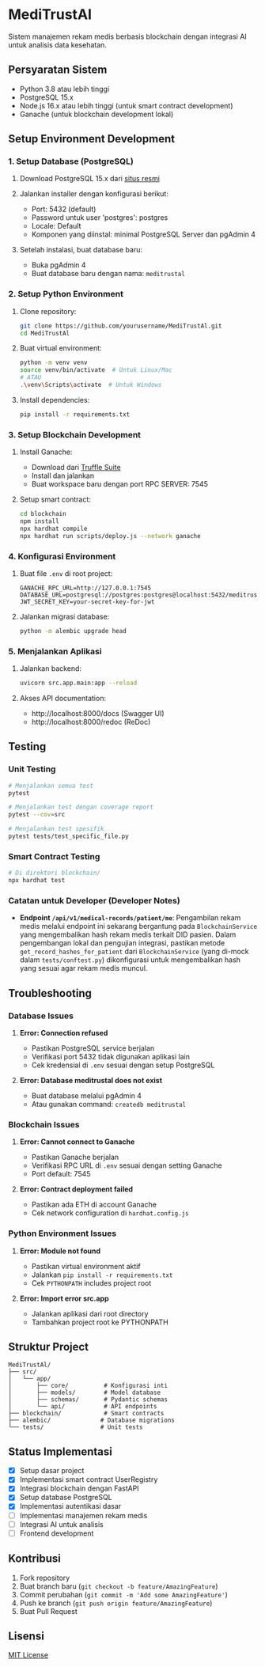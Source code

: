 # MediTrustAI

Sistem manajemen rekam medis berbasis blockchain dengan integrasi AI untuk analisis data kesehatan.

## Persyaratan Sistem

- Python 3.8 atau lebih tinggi
- PostgreSQL 15.x
- Node.js 16.x atau lebih tinggi (untuk smart contract development)
- Ganache (untuk blockchain development lokal)

## Setup Environment Development

### 1. Setup Database (PostgreSQL)

1. Download PostgreSQL 15.x dari [situs resmi](https://www.enterprisedb.com/downloads/postgres-postgresql-downloads)
2. Jalankan installer dengan konfigurasi berikut:
   - Port: 5432 (default)
   - Password untuk user 'postgres': postgres
   - Locale: Default
   - Komponen yang diinstal: minimal PostgreSQL Server dan pgAdmin 4

3. Setelah instalasi, buat database baru:
   - Buka pgAdmin 4
   - Buat database baru dengan nama: `meditrustal`

### 2. Setup Python Environment

1. Clone repository:
   ```bash
   git clone https://github.com/yourusername/MediTrustAl.git
   cd MediTrustAl
   ```

2. Buat virtual environment:
   ```bash
   python -m venv venv
   source venv/bin/activate  # Untuk Linux/Mac
   # ATAU
   .\venv\Scripts\activate  # Untuk Windows
   ```

3. Install dependencies:
   ```bash
   pip install -r requirements.txt
   ```

### 3. Setup Blockchain Development

1. Install Ganache:
   - Download dari [Truffle Suite](https://trufflesuite.com/ganache/)
   - Install dan jalankan
   - Buat workspace baru dengan port RPC SERVER: 7545

2. Setup smart contract:
   ```bash
   cd blockchain
   npm install
   npx hardhat compile
   npx hardhat run scripts/deploy.js --network ganache
   ```

### 4. Konfigurasi Environment

1. Buat file `.env` di root project:
   ```env
   GANACHE_RPC_URL=http://127.0.0.1:7545
   DATABASE_URL=postgresql://postgres:postgres@localhost:5432/meditrustal
   JWT_SECRET_KEY=your-secret-key-for-jwt
   ```

2. Jalankan migrasi database:
   ```bash
   python -m alembic upgrade head
   ```

### 5. Menjalankan Aplikasi

1. Jalankan backend:
   ```bash
   uvicorn src.app.main:app --reload
   ```

2. Akses API documentation:
   - http://localhost:8000/docs (Swagger UI)
   - http://localhost:8000/redoc (ReDoc)

## Testing

### Unit Testing
```bash
# Menjalankan semua test
pytest

# Menjalankan test dengan coverage report
pytest --cov=src

# Menjalankan test spesifik
pytest tests/test_specific_file.py
```

### Smart Contract Testing
```bash
# Di direktori blockchain/
npx hardhat test
```

### Catatan untuk Developer (Developer Notes)
- **Endpoint `/api/v1/medical-records/patient/me`**: Pengambilan rekam medis melalui endpoint ini sekarang bergantung pada `BlockchainService` yang mengembalikan hash rekam medis terkait DID pasien. Dalam pengembangan lokal dan pengujian integrasi, pastikan metode `get_record_hashes_for_patient` dari `BlockchainService` (yang di-mock dalam `tests/conftest.py`) dikonfigurasi untuk mengembalikan hash yang sesuai agar rekam medis muncul.

## Troubleshooting

### Database Issues
1. **Error: Connection refused**
   - Pastikan PostgreSQL service berjalan
   - Verifikasi port 5432 tidak digunakan aplikasi lain
   - Cek kredensial di `.env` sesuai dengan setup PostgreSQL

2. **Error: Database meditrustal does not exist**
   - Buat database melalui pgAdmin 4
   - Atau gunakan command: `createdb meditrustal`

### Blockchain Issues
1. **Error: Cannot connect to Ganache**
   - Pastikan Ganache berjalan
   - Verifikasi RPC URL di `.env` sesuai dengan setting Ganache
   - Port default: 7545

2. **Error: Contract deployment failed**
   - Pastikan ada ETH di account Ganache
   - Cek network configuration di `hardhat.config.js`

### Python Environment Issues
1. **Error: Module not found**
   - Pastikan virtual environment aktif
   - Jalankan `pip install -r requirements.txt`
   - Cek `PYTHONPATH` includes project root

2. **Error: Import error src.app**
   - Jalankan aplikasi dari root directory
   - Tambahkan project root ke PYTHONPATH

## Struktur Project

```
MediTrustAl/
├── src/
│   └── app/
│       ├── core/          # Konfigurasi inti
│       ├── models/        # Model database
│       ├── schemas/       # Pydantic schemas
│       └── api/           # API endpoints
├── blockchain/            # Smart contracts
├── alembic/              # Database migrations
└── tests/                # Unit tests
```

## Status Implementasi

- [x] Setup dasar project
- [x] Implementasi smart contract UserRegistry
- [x] Integrasi blockchain dengan FastAPI
- [x] Setup database PostgreSQL
- [x] Implementasi autentikasi dasar
- [ ] Implementasi manajemen rekam medis
- [ ] Integrasi AI untuk analisis
- [ ] Frontend development

## Kontribusi

1. Fork repository
2. Buat branch baru (`git checkout -b feature/AmazingFeature`)
3. Commit perubahan (`git commit -m 'Add some AmazingFeature'`)
4. Push ke branch (`git push origin feature/AmazingFeature`)
5. Buat Pull Request

## Lisensi

[MIT License](LICENSE)